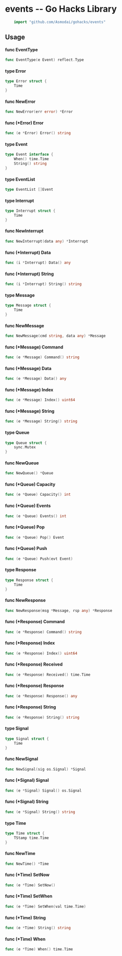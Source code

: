 <!-- -*- Mode: gfm; auto-fill: t; fill-column: 78; -*- -->

# events -- Go Hacks Library

```go
    import "github.com/Asmodai/gohacks/events"
```

## Usage

#### func  EventType

```go
func EventType(e Event) reflect.Type
```

#### type Error

```go
type Error struct {
	Time
}
```


#### func  NewError

```go
func NewError(err error) *Error
```

#### func (*Error) Error

```go
func (e *Error) Error() string
```

#### type Event

```go
type Event interface {
	When() time.Time
	String() string
}
```


#### type EventList

```go
type EventList []Event
```


#### type Interrupt

```go
type Interrupt struct {
	Time
}
```


#### func  NewInterrupt

```go
func NewInterrupt(data any) *Interrupt
```

#### func (*Interrupt) Data

```go
func (i *Interrupt) Data() any
```

#### func (*Interrupt) String

```go
func (i *Interrupt) String() string
```

#### type Message

```go
type Message struct {
	Time
}
```


#### func  NewMessage

```go
func NewMessage(cmd string, data any) *Message
```

#### func (*Message) Command

```go
func (e *Message) Command() string
```

#### func (*Message) Data

```go
func (e *Message) Data() any
```

#### func (*Message) Index

```go
func (e *Message) Index() uint64
```

#### func (*Message) String

```go
func (e *Message) String() string
```

#### type Queue

```go
type Queue struct {
	sync.Mutex
}
```


#### func  NewQueue

```go
func NewQueue() *Queue
```

#### func (*Queue) Capacity

```go
func (e *Queue) Capacity() int
```

#### func (*Queue) Events

```go
func (e *Queue) Events() int
```

#### func (*Queue) Pop

```go
func (e *Queue) Pop() Event
```

#### func (*Queue) Push

```go
func (e *Queue) Push(evt Event)
```

#### type Response

```go
type Response struct {
	Time
}
```


#### func  NewResponse

```go
func NewResponse(msg *Message, rsp any) *Response
```

#### func (*Response) Command

```go
func (e *Response) Command() string
```

#### func (*Response) Index

```go
func (e *Response) Index() uint64
```

#### func (*Response) Received

```go
func (e *Response) Received() time.Time
```

#### func (*Response) Response

```go
func (e *Response) Response() any
```

#### func (*Response) String

```go
func (e *Response) String() string
```

#### type Signal

```go
type Signal struct {
	Time
}
```


#### func  NewSignal

```go
func NewSignal(sig os.Signal) *Signal
```

#### func (*Signal) Signal

```go
func (e *Signal) Signal() os.Signal
```

#### func (*Signal) String

```go
func (e *Signal) String() string
```

#### type Time

```go
type Time struct {
	TStamp time.Time
}
```


#### func  NewTime

```go
func NewTime() *Time
```

#### func (*Time) SetNow

```go
func (e *Time) SetNow()
```

#### func (*Time) SetWhen

```go
func (e *Time) SetWhen(val time.Time)
```

#### func (*Time) String

```go
func (e *Time) String() string
```

#### func (*Time) When

```go
func (e *Time) When() time.Time
```
